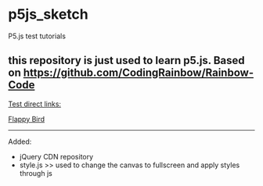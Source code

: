 # p5js_sketch
P5.js test tutorials

this repository is just used to learn p5.js. Based on
https://github.com/CodingRainbow/Rainbow-Code
----------------------------------------------------------------------------------

<u>Test direct links:</u>

<a href="https://martenz.github.io/p5js_sketch/flappy_bird/" target="_blank">Flappy Bird</a>



----------------------------------------------------------------------------------
Added:
* jQuery CDN repository
* style.js >> used to change the canvas to fullscreen and apply styles through js

